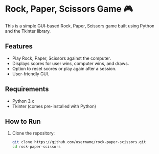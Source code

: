 # Rock, Paper, Scissors Game 🎮

This is a simple GUI-based Rock, Paper, Scissors game built using Python and the Tkinter library.

## Features
- Play Rock, Paper, Scissors against the computer.
- Displays scores for user wins, computer wins, and draws.
- Option to reset scores or play again after a session.
- User-friendly GUI.

## Requirements
- Python 3.x
- Tkinter (comes pre-installed with Python)

## How to Run
1. Clone the repository:
   ```bash
   git clone https://github.com/username/rock-paper-scissors.git
   cd rock-paper-scissors
